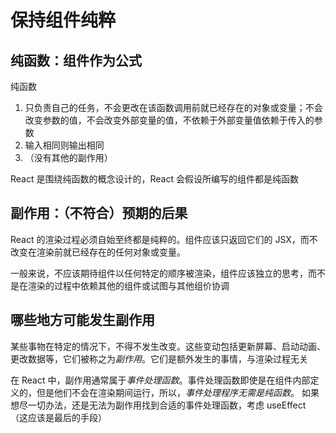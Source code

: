 # 保持组件纯粹
## 纯函数：组件作为公式
纯函数
1. 只负责自己的任务，不会更改在该函数调用前就已经存在的对象或变量；不会改变参数的值，不会改变外部变量的值，不依赖于外部变量值依赖于传入的参数
2. 输入相同则输出相同
3. （没有其他的副作用）

React 是围绕纯函数的概念设计的，React 会假设所编写的组件都是纯函数

## 副作用：（不符合）预期的后果
React 的渲染过程必须自始至终都是纯粹的。组件应该只返回它们的 JSX，而不改变在渲染前就已经存在的任何对象或变量。

一般来说，不应该期待组件以任何特定的顺序被渲染，组件应该独立的思考，而不是在渲染的过程中依赖其他的组件或试图与其他组价协调

## 哪些地方可能发生副作用
某些事物在特定的情况下，不得不发生改变。这些变动包括更新屏幕、启动动画、更改数据等，它们被称之为*副作用*。它们是额外发生的事情，与渲染过程无关

在 React 中，副作用通常属于*事件处理函数*。事件处理函数即使是在组件内部定义的，但是他们不会在渲染期间运行，所以，*事件处理程序无需是纯函数*。
如果想尽一切办法，还是无法为副作用找到合适的事件处理函数，考虑 useEffect （这应该是最后的手段）